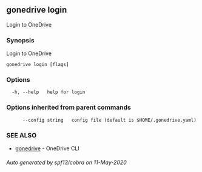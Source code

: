 ## gonedrive login

Login to OneDrive

### Synopsis

Login to OneDrive

```
gonedrive login [flags]
```

### Options

```
  -h, --help   help for login
```

### Options inherited from parent commands

```
      --config string   config file (default is $HOME/.gonedrive.yaml)
```

### SEE ALSO

* [gonedrive](gonedrive.md)	 - OneDrive CLI

###### Auto generated by spf13/cobra on 11-May-2020

